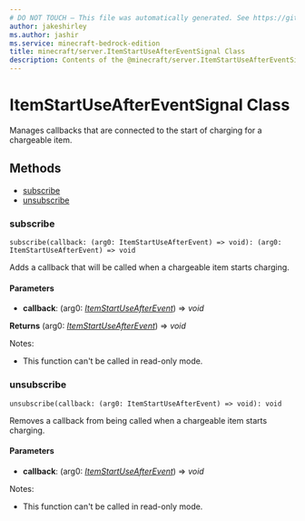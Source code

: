 ```yaml
---
# DO NOT TOUCH — This file was automatically generated. See https://github.com/mojang/minecraftapidocsgenerator to modify descriptions, examples, etc.
author: jakeshirley
ms.author: jashir
ms.service: minecraft-bedrock-edition
title: minecraft/server.ItemStartUseAfterEventSignal Class
description: Contents of the @minecraft/server.ItemStartUseAfterEventSignal class.
---
```

# ItemStartUseAfterEventSignal Class

Manages callbacks that are connected to the start of charging for a chargeable item.

## Methods
- [subscribe](#subscribe)
- [unsubscribe](#unsubscribe)

### **subscribe**
`
subscribe(callback: (arg0: ItemStartUseAfterEvent) => void): (arg0: ItemStartUseAfterEvent) => void
`

Adds a callback that will be called when a chargeable item starts charging.

#### **Parameters**
- **callback**: (arg0: [*ItemStartUseAfterEvent*](ItemStartUseAfterEvent.md)) => *void*

**Returns** (arg0: [*ItemStartUseAfterEvent*](ItemStartUseAfterEvent.md)) => *void*
  
Notes:
- This function can't be called in read-only mode.

### **unsubscribe**
`
unsubscribe(callback: (arg0: ItemStartUseAfterEvent) => void): void
`

Removes a callback from being called when a chargeable item starts charging.

#### **Parameters**
- **callback**: (arg0: [*ItemStartUseAfterEvent*](ItemStartUseAfterEvent.md)) => *void*
  
Notes:
- This function can't be called in read-only mode.
